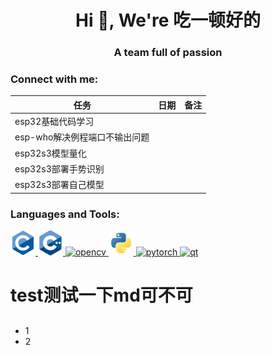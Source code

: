 <h1 align="center">Hi 👋, We're 吃一顿好的</h1>
<h3 align="center">A team full of passion</h3>

<h3 align="left">Connect with me:</h3>
<p align="left">
</p>

| 任务                          | 日期 | 备注 |
| ----------------------------- | ---- | ---- |
| esp32基础代码学习             |      |      |
| esp-who解决例程端口不输出问题 |      |      |
| esp32s3模型量化               |      |      |
| esp32s3部署手势识别           |      |      |
| esp32s3部署自己模型           |      |      |

<h3 align="left">Languages and Tools:</h3>
<p align="left"> <a href="https://www.cprogramming.com/" target="_blank" rel="noreferrer"> <img src="https://raw.githubusercontent.com/devicons/devicon/master/icons/c/c-original.svg" alt="c" width="40" height="40"/> </a> <a href="https://www.w3schools.com/cpp/" target="_blank" rel="noreferrer"> <img src="https://raw.githubusercontent.com/devicons/devicon/master/icons/cplusplus/cplusplus-original.svg" alt="cplusplus" width="40" height="40"/> </a> <a href="https://opencv.org/" target="_blank" rel="noreferrer"> <img src="https://www.vectorlogo.zone/logos/opencv/opencv-icon.svg" alt="opencv" width="40" height="40"/> </a> <a href="https://www.python.org" target="_blank" rel="noreferrer"> <img src="https://raw.githubusercontent.com/devicons/devicon/master/icons/python/python-original.svg" alt="python" width="40" height="40"/> </a> <a href="https://pytorch.org/" target="_blank" rel="noreferrer"> <img src="https://www.vectorlogo.zone/logos/pytorch/pytorch-icon.svg" alt="pytorch" width="40" height="40"/> </a> <a href="https://www.qt.io/" target="_blank" rel="noreferrer"> <img src="https://upload.wikimedia.org/wikipedia/commons/0/0b/Qt_logo_2016.svg" alt="qt" width="40" height="40"/> </a> </p>

# test测试一下md可不可
## 
- 1
- 2
